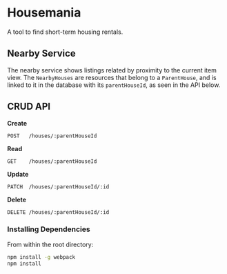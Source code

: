 # Housemania

A tool to find short-term housing rentals.

## Nearby Service

The nearby service shows listings related by proximity to the current item view. The `NearbyHouses` are resources that belong to a `ParentHouse`, and is linked to it in the database with its `parentHouseId`, as seen in the API below.
<!-- ## Related Projects

  - https://github.com/teamName/repo
  - https://github.com/teamName/repo
  - https://github.com/teamName/repo
  - https://github.com/teamName/repo -->

<!-- ## Table of Contents

1. [API](#API)
1. [Dependencies](#InstallingDependencies) -->

## CRUD API

**Create**  

`POST   /houses/:parentHouseId`

**Read**  

`GET    /houses/:parentHouseId`

**Update**  

`PATCH  /houses/:parentHouseId/:id`

**Delete**  

`DELETE /houses/:parentHouseId/:id`



### Installing Dependencies

From within the root directory:

```sh
npm install -g webpack
npm install
```

